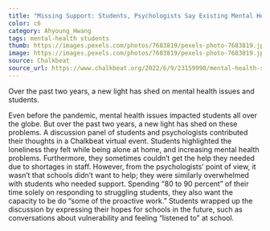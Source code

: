 ```yaml
---
title: "Missing Support: Students, Psychologists Say Existing Mental Health Resources aren't Enough"
color: c6
category: Ahyoung_Hwang
tags: mental-health students
thumb: https://images.pexels.com/photos/7683819/pexels-photo-7683819.jpeg?auto=compress&cs=tinysrgb&w=350
image: https://images.pexels.com/photos/7683819/pexels-photo-7683819.jpeg?auto=compress&cs=tinysrgb&w=600
source: Chalkbeat
source_url: https://www.chalkbeat.org/2022/6/9/23159990/mental-health-schools-students-support-chalkbeat-event
---
```


Over the past two years, a new light has shed on mental health issues and students.
<!--more-->

Even before the pandemic, mental health issues impacted students all over the globe. But over the past two years, a new light has shed on these problems. A discussion panel of students and psychologists contributed their thoughts in a Chalkbeat virtual event. Students highlighted the loneliness they felt while being alone at home, and increasing mental health problems. Furthermore, they sometimes couldn’t get the help they needed due to shortages in staff. However, from the psychologists’ point of view, it wasn’t that schools didn’t want to help; they were similarly overwhelmed with students who needed support. Spending “80 to 90 percent” of their time solely on responding to struggling students, they also want the capacity to be do “some of the proactive work.” Students wrapped up the discussion by expressing their hopes for schools in the future, such as conversations about vulnerability and feeling “listened to” at school.
